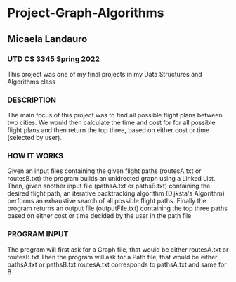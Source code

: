 # Project-Graph-Algorithms
## Micaela Landauro
### UTD CS 3345 Spring 2022
This project was one of my final projects in my Data Structures and Algorithms class

### DESCRIPTION
  The main focus of this project was to find all possible flight plans between two cities.
  We would then calculate the time and cost for for all possible flight plans and then return
  the top three, based on either cost or time (selected by user).
  
### HOW IT WORKS
  Given an input files containing the given flight paths (routesA.txt or routesB.txt) the program
  builds an unidrected graph using a Linked List. Then, given another input file (pathsA.txt or pathsB.txt)
  containing the desired flight path, an iterative backtracking algorithm (Dijksta's Algorithm) performs an 
  exhaustive search of all possible flight paths. Finally the program returns an output file (outputFile.txt)
  containing the top three paths based on either cost or time decided by the user in the path file.
  
### PROGRAM INPUT
  The program will first ask for a Graph file, that would be either routesA.txt or routesB.txt
  Then the program will ask for a Path file, that would be either pathsA.txt or pathsB.txt
  routesA.txt corresponds to pathsA.txt and same for B
  
